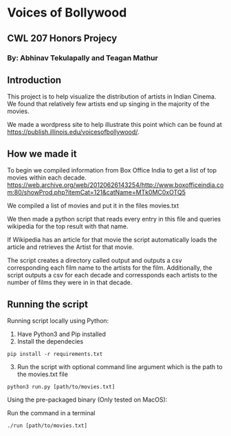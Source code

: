 # Voices of Bollywood
## CWL 207 Honors Projecy
### By: Abhinav Tekulapally and Teagan Mathur

## Introduction
This project is to help visualize the distribution of artists in Indian Cinema.
We found that relatively few artists end up singing in the majority of the movies.

We made a wordpress site to help illustrate this point which can be found at https://publish.illinois.edu/voicesofbollywood/.

## How we made it
To begin we compiled information from Box Office India to get a list of top movies within each decade. https://web.archive.org/web/20120626143254/http://www.boxofficeindia.com:80/showProd.php?itemCat=121&catName=MTk0MC0xOTQ5

We compiled a list of movies and put it in the files movies.txt

We then made a python script that reads every entry in this file and queries wikipedia for the top result with that name.

If Wikipedia has an article for that movie the script automatically loads the article and retrieves the Artist for that movie.

The script creates a directory called output and outputs a csv corresponding each film name to the artists for the film. Additionally, the script outputs a csv for each decade and corressponds each artists to the number of films they were in in that decade.

## Running the script

Running script locally using Python:

1. Have Python3 and Pip installed
2. Install the dependecies
```
pip install -r requirements.txt
```
3. Run the script with optional command line argument which is the path to the movies.txt file
```
python3 run.py [path/to/movies.txt]
```

Using the pre-packaged binary (Only tested on MacOS):

Run the command in a terminal
```
./run [path/to/movies.txt]
```

